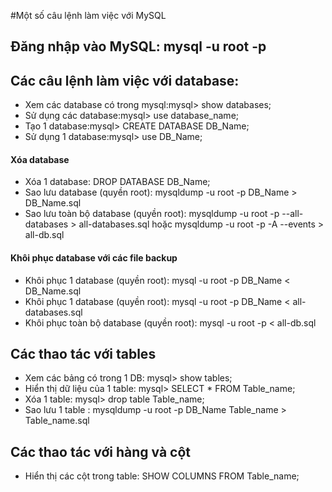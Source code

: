 #Một số câu lệnh làm việc với MySQL

## Đăng nhập vào MySQL: mysql -u root -p

## Các câu lệnh làm việc với database:
- Xem các database có trong mysql:mysql> show databases;
- Sử dụng các database:mysql> use database_name;
- Tạo 1 database:mysql> CREATE DATABASE DB_Name;
- Sử dụng 1 database:mysql> use DB_Name;

#### Xóa database
- Xóa 1 database: DROP DATABASE DB_Name;
- Sao lưu database (quyền root): mysqldump -u root -p DB_Name > DB_Name.sql
- Sao lưu toàn bộ database (quyền root): mysqldump -u root -p --all-databases > all-databases.sql hoặc mysqldump -u root -p -A --events > all-db.sql

#### Khôi phục database với các file backup
- Khôi phục 1 database (quyền root): mysql -u root -p DB_Name < DB_Name.sql
- Khôi phục 1 database (quyền root): mysql -u root -p DB_Name < all-databases.sql
- Khôi phục toàn bộ database (quyền root): mysql -u root -p < all-db.sql


## Các thao tác với tables
- Xem các bảng có trong 1 DB: mysql> show tables;
- Hiển thị dữ liệu của 1 table: mysql> SELECT * FROM Table_name;
- Xóa 1 table: mysql> drop table Table_name;
- Sao lưu 1 table : mysqldump -u root -p DB_Name Table_name > Table_name.sql


## Các thao tác với hàng và cột
- Hiển thị các cột trong table: SHOW COLUMNS FROM Table_name;




